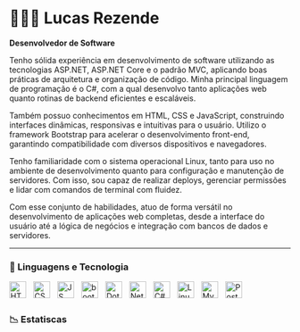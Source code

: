 # 👨🏻‍💻 Lucas Rezende 

**Desenvolvedor de Software**

Tenho sólida experiência em desenvolvimento de software utilizando as tecnologias ASP.NET, ASP.NET Core e o padrão MVC, aplicando boas práticas de arquitetura e organização de código. Minha principal linguagem de programação é o C#, com a qual desenvolvo tanto aplicações web quanto rotinas de backend eficientes e escaláveis.

Também possuo conhecimentos em HTML, CSS e JavaScript, construindo interfaces dinâmicas, responsivas e intuitivas para o usuário. Utilizo o framework Bootstrap para acelerar o desenvolvimento front-end, garantindo compatibilidade com diversos dispositivos e navegadores.

Tenho familiaridade com o sistema operacional Linux, tanto para uso no ambiente de desenvolvimento quanto para configuração e manutenção de servidores. Com isso, sou capaz de realizar deploys, gerenciar permissões e lidar com comandos de terminal com fluidez.

Com esse conjunto de habilidades, atuo de forma versátil no desenvolvimento de aplicações web completas, desde a interface do usuário até a lógica de negócios e integração com bancos de dados e servidores.

---

### 🤖 Linguagens e Tecnologia

<img
   align="left"
   all="HTML"
   title="HTML"
   width="30px;"
   style="padding-right: 10px;"
   src="https://cdn.jsdelivr.net/gh/devicons/devicon@latest/icons/html5/html5-original-wordmark.svg" 
/>

<img
   align="left"
   all="CSS"
   title="CSS"
   width="30px;"
   style="padding-right: 10px;"
   src="https://cdn.jsdelivr.net/gh/devicons/devicon@latest/icons/css3/css3-original-wordmark.svg" />


<img
   align="left"
   all="JS"
   title="JS"
   width="30px;"
   style="padding-right: 10px;"
   src="https://cdn.jsdelivr.net/gh/devicons/devicon@latest/icons/javascript/javascript-original.svg" />


<img
   align="left"
   all="bootstrap"
   title="bootstrap"
   width="30px;"
   style="padding-right: 10px;"
   src="https://cdn.jsdelivr.net/gh/devicons/devicon@latest/icons/bootstrap/bootstrap-original.svg" />
 
<img
   align="left"
   all="DotNet"
   title="DotNet"
   width="30px;"
   style="padding-right: 10px;"
   src="https://cdn.jsdelivr.net/gh/devicons/devicon@latest/icons/dot-net/dot-net-original-wordmark.svg" />


<img
   align="left"
   all="Net.core"
   title="Net.core"
   width="30px;"
   style="padding-right: 10px;"
   src="https://cdn.jsdelivr.net/gh/devicons/devicon@latest/icons/dotnetcore/dotnetcore-original.svg" />


<img
   align="left"
   all="C#"
   title="C#"
   width="30px;"
   style="padding-right: 10px;"
   src="https://cdn.jsdelivr.net/gh/devicons/devicon@latest/icons/csharp/csharp-original.svg" />


<img
   align="left"
   all="Linux"
   title="Linux"
   width="30px;"
   style="padding-right: 10px;"
   src="https://cdn.jsdelivr.net/gh/devicons/devicon@latest/icons/linux/linux-original.svg" />
          

<img
   align="left"
   all="MySql"
   title="MySql"
   width="30px;"
   style="padding-right: 10px;"
   src="https://cdn.jsdelivr.net/gh/devicons/devicon@latest/icons/mysql/mysql-original-wordmark.svg" />


<img
   align="left"
   all="PostGreSql"
   title="PostGreSql"
   width="30px;"
   style="padding-right: 10px;"
   src="https://cdn.jsdelivr.net/gh/devicons/devicon@latest/icons/postgresql/postgresql-original-wordmark.svg" />

<br/>
<br/>

### 📉 Estatiscas


